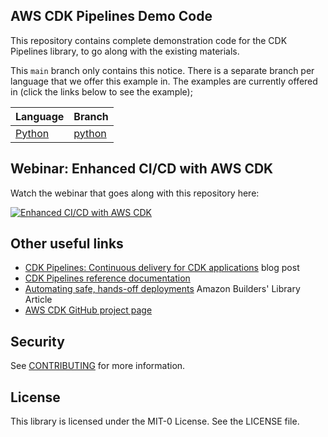 ## AWS CDK Pipelines Demo Code

This repository contains complete demonstration code for the CDK Pipelines library, to go along with
the existing materials.

This `main` branch only contains this notice. There is a separate branch per language that we
offer this example in. The examples are currently offered in (click the links below to see the example);

| Language | Branch |
|---|---
| [Python](https://github.com/aws-samples/cdk-pipelines-demo/tree/python) | [python](https://github.com/aws-samples/cdk-pipelines-demo/tree/python)

## Webinar: Enhanced CI/CD with AWS CDK

Watch the webinar that goes along with this repository here:

[![Enhanced CI/CD with AWS CDK](http://img.youtube.com/vi/1ps0Wh19MHQ/0.jpg)](https://www.youtube.com/watch?v=1ps0Wh19MHQ)


## Other useful links

* [CDK Pipelines: Continuous delivery for CDK applications](https://aws.amazon.com/blogs/developer/cdk-pipelines-continuous-delivery-for-aws-cdk-applications/) blog post
* [CDK Pipelines reference documentation](https://docs.aws.amazon.com/cdk/api/latest/docs/pipelines-readme.html)
* [Automating safe, hands-off deployments](https://aws.amazon.com/builders-library/automating-safe-hands-off-deployments/) Amazon Builders' Library Article
* [AWS CDK GitHub project page](https://github.com/aws/aws-cdk)

## Security

See [CONTRIBUTING](CONTRIBUTING.md#security-issue-notifications) for more information.

## License

This library is licensed under the MIT-0 License. See the LICENSE file.

